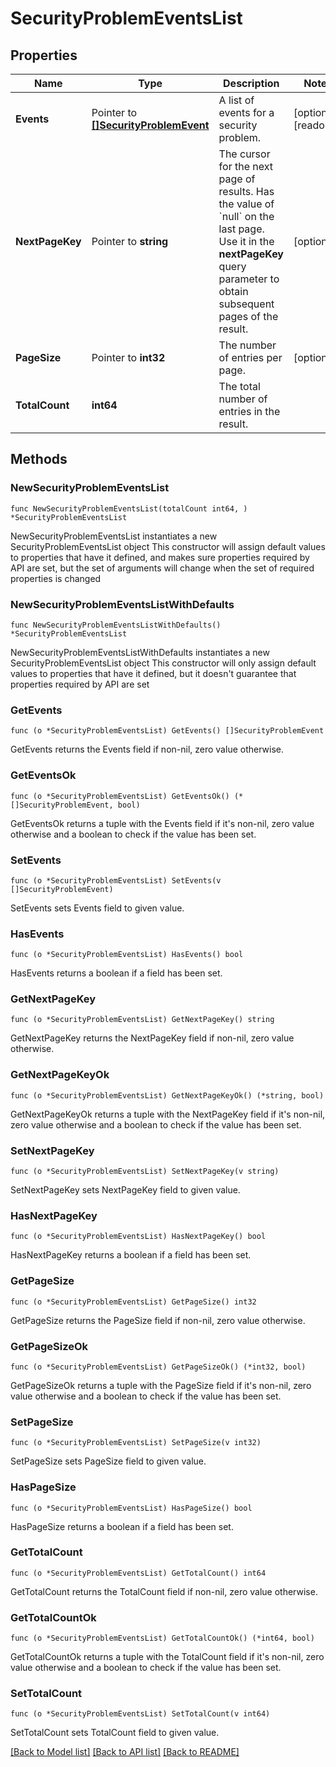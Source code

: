 # SecurityProblemEventsList

## Properties

Name | Type | Description | Notes
------------ | ------------- | ------------- | -------------
**Events** | Pointer to [**[]SecurityProblemEvent**](SecurityProblemEvent.md) | A list of events for a security problem. | [optional] [readonly] 
**NextPageKey** | Pointer to **string** | The cursor for the next page of results. Has the value of &#x60;null&#x60; on the last page.   Use it in the **nextPageKey** query parameter to obtain subsequent pages of the result. | [optional] 
**PageSize** | Pointer to **int32** | The number of entries per page. | [optional] 
**TotalCount** | **int64** | The total number of entries in the result. | 

## Methods

### NewSecurityProblemEventsList

`func NewSecurityProblemEventsList(totalCount int64, ) *SecurityProblemEventsList`

NewSecurityProblemEventsList instantiates a new SecurityProblemEventsList object
This constructor will assign default values to properties that have it defined,
and makes sure properties required by API are set, but the set of arguments
will change when the set of required properties is changed

### NewSecurityProblemEventsListWithDefaults

`func NewSecurityProblemEventsListWithDefaults() *SecurityProblemEventsList`

NewSecurityProblemEventsListWithDefaults instantiates a new SecurityProblemEventsList object
This constructor will only assign default values to properties that have it defined,
but it doesn't guarantee that properties required by API are set

### GetEvents

`func (o *SecurityProblemEventsList) GetEvents() []SecurityProblemEvent`

GetEvents returns the Events field if non-nil, zero value otherwise.

### GetEventsOk

`func (o *SecurityProblemEventsList) GetEventsOk() (*[]SecurityProblemEvent, bool)`

GetEventsOk returns a tuple with the Events field if it's non-nil, zero value otherwise
and a boolean to check if the value has been set.

### SetEvents

`func (o *SecurityProblemEventsList) SetEvents(v []SecurityProblemEvent)`

SetEvents sets Events field to given value.

### HasEvents

`func (o *SecurityProblemEventsList) HasEvents() bool`

HasEvents returns a boolean if a field has been set.

### GetNextPageKey

`func (o *SecurityProblemEventsList) GetNextPageKey() string`

GetNextPageKey returns the NextPageKey field if non-nil, zero value otherwise.

### GetNextPageKeyOk

`func (o *SecurityProblemEventsList) GetNextPageKeyOk() (*string, bool)`

GetNextPageKeyOk returns a tuple with the NextPageKey field if it's non-nil, zero value otherwise
and a boolean to check if the value has been set.

### SetNextPageKey

`func (o *SecurityProblemEventsList) SetNextPageKey(v string)`

SetNextPageKey sets NextPageKey field to given value.

### HasNextPageKey

`func (o *SecurityProblemEventsList) HasNextPageKey() bool`

HasNextPageKey returns a boolean if a field has been set.

### GetPageSize

`func (o *SecurityProblemEventsList) GetPageSize() int32`

GetPageSize returns the PageSize field if non-nil, zero value otherwise.

### GetPageSizeOk

`func (o *SecurityProblemEventsList) GetPageSizeOk() (*int32, bool)`

GetPageSizeOk returns a tuple with the PageSize field if it's non-nil, zero value otherwise
and a boolean to check if the value has been set.

### SetPageSize

`func (o *SecurityProblemEventsList) SetPageSize(v int32)`

SetPageSize sets PageSize field to given value.

### HasPageSize

`func (o *SecurityProblemEventsList) HasPageSize() bool`

HasPageSize returns a boolean if a field has been set.

### GetTotalCount

`func (o *SecurityProblemEventsList) GetTotalCount() int64`

GetTotalCount returns the TotalCount field if non-nil, zero value otherwise.

### GetTotalCountOk

`func (o *SecurityProblemEventsList) GetTotalCountOk() (*int64, bool)`

GetTotalCountOk returns a tuple with the TotalCount field if it's non-nil, zero value otherwise
and a boolean to check if the value has been set.

### SetTotalCount

`func (o *SecurityProblemEventsList) SetTotalCount(v int64)`

SetTotalCount sets TotalCount field to given value.



[[Back to Model list]](../README.md#documentation-for-models) [[Back to API list]](../README.md#documentation-for-api-endpoints) [[Back to README]](../README.md)


